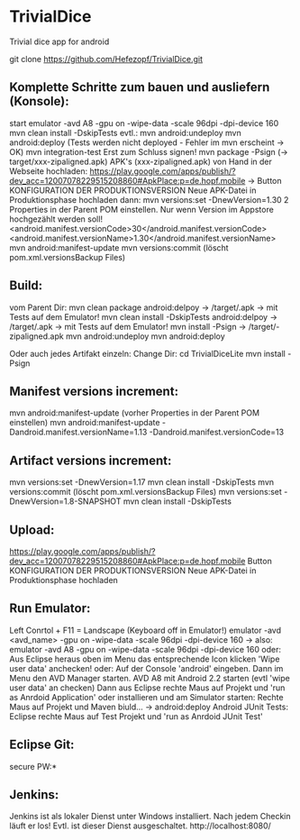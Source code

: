 TrivialDice
============

Trivial dice app for android

git clone https://github.com/Hefezopf/TrivialDice.git

Komplette Schritte zum bauen und ausliefern (Konsole):
------------------------------------------------------
start emulator -avd A8 -gpu on -wipe-data -scale 96dpi -dpi-device 160
mvn clean install -DskipTests
evtl.: mvn android:undeploy
mvn android:deploy (Tests werden nicht deployed - Fehler im mvn erscheint -> OK)
mvn integration-test
Erst zum Schluss signen!
mvn package -Psign (-> target/xxx-zipaligned.apk)
APK's (xxx-zipaligned.apk) von Hand in der Webseite hochladen:
https://play.google.com/apps/publish/?dev_acc=12007078229515208860#ApkPlace:p=de.hopf.mobile -> Button KONFIGURATION DER PRODUKTIONSVERSION Neue APK-Datei in Produktionsphase hochladen
dann:
mvn versions:set -DnewVersion=1.30
2 Properties in der Parent POM einstellen. Nur wenn Version im Appstore hochgezählt werden soll!
    <android.manifest.versionCode>30</android.manifest.versionCode>
    <android.manifest.versionName>1.30</android.manifest.versionName>
mvn android:manifest-update
mvn versions:commit (löscht pom.xml.versionsBackup Files)

Build:
------
vom Parent Dir:
mvn clean package android:delpoy -> /target/<trivialdice-xxx>.apk  -> mit Tests auf dem Emulator!
mvn clean install -DskipTests android:delpoy -> /target/<trivialdice-xxx>.apk  -> mit Tests auf dem Emulator!
mvn install -Psign -> /target/<trivialdice-xxx>-zipaligned.apk
mvn android:undeploy
mvn android:deploy

Oder auch jedes Artifakt einzeln:
Change Dir:
cd TrivialDiceLite
mvn install -Psign

Manifest versions increment:
----------------------------
mvn android:manifest-update (vorher Properties in der Parent POM einstellen)
mvn android:manifest-update -Dandroid.manifest.versionName=1.13 -Dandroid.manifest.versionCode=13

Artifact versions increment:
----------------------------
mvn versions:set -DnewVersion=1.17 
mvn clean install -DskipTests
mvn versions:commit (löscht pom.xml.versionsBackup Files)
mvn versions:set -DnewVersion=1.8-SNAPSHOT
mvn clean install -DskipTests

Upload:
-------
https://play.google.com/apps/publish/?dev_acc=12007078229515208860#ApkPlace:p=de.hopf.mobile
Button KONFIGURATION DER PRODUKTIONSVERSION Neue APK-Datei in Produktionsphase hochladen
 
Run Emulator:
-------------
Left Conrtol + F11 = Landscape (Keyboard off in Emulator!)
emulator -avd <avd_name> -gpu on -wipe-data -scale 96dpi -dpi-device 160
 -> also: emulator -avd A8 -gpu on -wipe-data -scale 96dpi -dpi-device 160
oder:
Aus Eclipse heraus oben im Menu das entsprechende Icon klicken
'Wipe user data' anchecken!
oder:
Auf der Console 'android' eingeben.
Dann im Menu den AVD Manager starten.
AVD A8 mit Android 2.2 starten (evtl 'wipe user data' an checken)
Dann aus Eclipse rechte Maus auf Projekt und 'run as Anrdoid Application'
oder installieren und am Simulator starten:
Rechte Maus auf Projekt und Maven biuld... -> android:deploy 
Android JUnit Tests:
Eclipse rechte Maus auf Test Projekt und 'run as Anrdoid JUnit Test'

Eclipse Git:
------------
secure PW:*

Jenkins:
--------
Jenkins ist als lokaler Dienst unter Windows installiert.
Nach jedem Checkin läuft er los!
Evtl. ist dieser Dienst ausgeschaltet.
http://localhost:8080/


 
